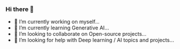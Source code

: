 ### Hi there 👋

- 🔭 I’m currently working on myself...
- 🌱 I’m currently learning Generative AI...
- 👯 I’m looking to collaborate on Open-source projects...
- 🤔 I’m looking for help with Deep learning / AI topics and projects...
